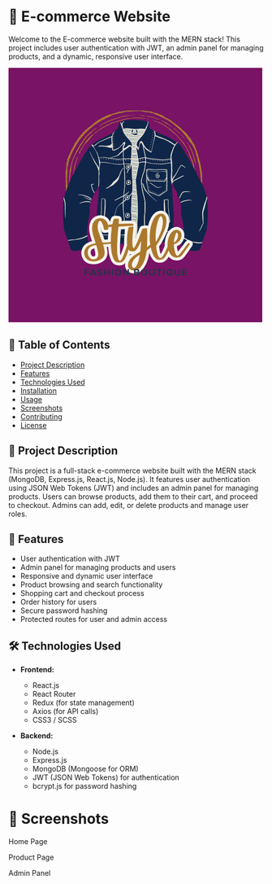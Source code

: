 # 🛒 E-commerce Website

Welcome to the E-commerce website built with the MERN stack! This project includes user authentication with JWT, an admin panel for managing products, and a dynamic, responsive user interface.

![E-commerce Logo](frontend/src/Components/Assets/logo.png)

## 📖 Table of Contents

- [Project Description](#project-description)
- [Features](#features)
- [Technologies Used](#technologies-used)
- [Installation](#installation)
- [Usage](#usage)
- [Screenshots](#screenshots)
- [Contributing](#contributing)
- [License](#license)

## 📝 Project Description

This project is a full-stack e-commerce website built with the MERN stack (MongoDB, Express.js, React.js, Node.js). It features user authentication using JSON Web Tokens (JWT) and includes an admin panel for managing products. Users can browse products, add them to their cart, and proceed to checkout. Admins can add, edit, or delete products and manage user roles.

## 🌟 Features

- User authentication with JWT
- Admin panel for managing products and users
- Responsive and dynamic user interface
- Product browsing and search functionality
- Shopping cart and checkout process
- Order history for users
- Secure password hashing
- Protected routes for user and admin access

## 🛠️ Technologies Used

- **Frontend:**
  - React.js
  - React Router
  - Redux (for state management)
  - Axios (for API calls)
  - CSS3 / SCSS

- **Backend:**
  - Node.js
  - Express.js
  - MongoDB (Mongoose for ORM)
  - JWT (JSON Web Tokens) for authentication
  - bcrypt.js for password hashing

 # 📸 Screenshots
Home Page

Product Page

Admin Panel
